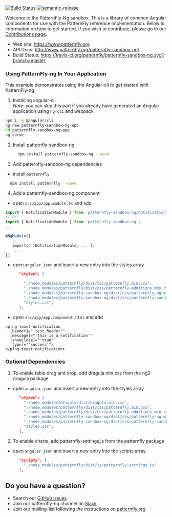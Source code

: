 [![Build Status](https://travis-ci.org/patternfly/patternfly-sandbox-ng.svg?branch=master)](https://travis-ci.org/patternfly/patternfly-sandbox-ng) [![semantic-release](https://img.shields.io/badge/%20%20%F0%9F%93%A6%F0%9F%9A%80-semantic--release-e10079.svg)](https://github.com/semantic-release/semantic-release)

Welcome to the PatternFly-Ng sandbox.  This is a library of common Angular components for use with the PatternFly reference implementation. Below is information on how to get started.  If you wish to contribute, please go to our [Contributions page][contributing].

- Web site: https://www.patternfly.org
- API Docs: http://www.patternfly.org/patternfly-sandbox-ng/
- Build Status: https://travis-ci.org/patternfly/patternfly-sandbox-ng.svg?branch=master


### Using PatternFly-ng In Your Application

This example demonstrates using the Angular-cli to get started with PatternFly-ng

1. Installing angular-cli  
*Note*: you can skip this part if you already have generated an Angular application using `ng-cli` and webpack
  
 ```bash
 npm i -g @angular/cli
 ng new patternfly-sandbox-ng-app
 cd patternfly-sandbox-ng-app
 ng serve
 ```

2. Install patternfly-sandbox-ng
   ```bash
     npm install patternfly-sandbox-ng --save
   ```

3. Add patternfly-sandbox-ng dependencies
 
 - install `patternfly`

 ```bash
   npm install patternfly --save
 ```
 
4. Add a patternfly-sandbox-ng component
- open `src/app/app.module.ts` and add

```typescript
import { NotificationModule } from 'patternfly-sandbox-ng/notification';
// Or
import { NotificationModule } from 'patternfly-sandbox-ng';
...

@NgModule({
   ...
   imports: [NotificationModule, ... ],
    ... 
})
```

- open `angular.json` and insert a new entry into the styles array 

```json
      "styles": [

        "./node_modules/patternfly/dist/css/patternfly.min.css",
        "./node_modules/patternfly/dist/css/patternfly-additions.min.css",
        "./node_modules/patternfly-sandbox-ng/dist/css/patternfly-ng.min.css",
        "./node_modules/patternfly-sandbox-ng/dist/css/patternfly-sandbox-ng.min.css",
        "styles.css",
      ],
```

- open `src/app/app.component.html` and add
```
<pfng-toast-notification
  [header]="'test header'"
  [message]="'this is a notification'"
  [showClose]="'true'"
  [type]="'success'">
</pfng-toast-notification>
```

### Optional Dependencies

1. To enable table drag and drop, add dragula.min.css from the ng2-dragula package

- open `angular.json` and insert a new entry into the styles array 

```json
      "styles": [
        "./node_modules/dragula/dist/dragula.min.css",
        "./node_modules/patternfly/dist/css/patternfly.min.css",
        "./node_modules/patternfly/dist/css/patternfly-additions.min.css",
        "./node_modules/patternfly-sandbox-ng/dist/css/patternfly-ng.min.css",
        "./node_modules/patternfly-sandbox-ng/dist/css/patternfly-sandbox-ng.min.css",
        "styles.css",
      ],
```

2. To enable charts, add patternfly-settings.js from the patternfly package

- open `angular.json` and insert a new entry into the scripts array 

```json
      "scripts": [
        "./node_modules/patternfly/dist/js/patternfly-settings.js"
      ],
```

## <a name="question"></a> Do you have a question?
 - Search our [GitHub issues][github-issues]
 - Join our patternfly-ng channel on [Slack](http://slack.patternfly.org)
 - Join our mailing-list following the instructions on [patternfly.org](http://www.patternfly.org/community/)

[contributing]: https://github.com/patternfly/patternfly-sandbox-ng/blob/master/CONTRIBUTING.md
[github-issues]: https://github.com/patternfly/patternfly-sandbox-ng/issues
